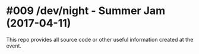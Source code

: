 # #009 /dev/night - Summer Jam (2017-04-11)

This repo provides all source code or other useful information created at the event.
